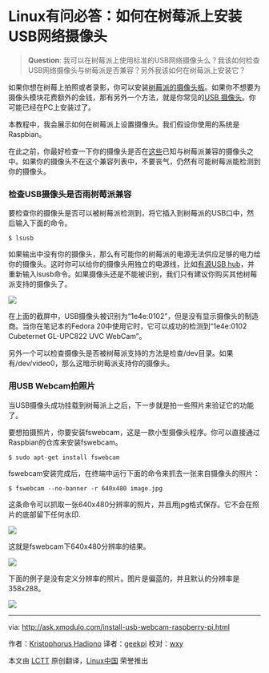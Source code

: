 Linux有问必答：如何在树莓派上安装USB网络摄像头
================================================================================
> **Question**: 我可以在树莓派上使用标准的USB网络摄像头么？我该如何检查USB网络摄像头与树莓派是否兼容？另外我该如何在树莓派上安装它？

如果你想在树莓上拍照或者录影，你可以安装[树莓派的摄像头板][1]。如果你不想要为摄像头模块花费额外的金钱，那有另外一个方法，就是你常见的[USB 摄像头][2]。你可能已经在PC上安装过了。

本教程中，我会展示如何在树莓派上设置摄像头。我们假设你使用的系统是Raspbian。

在此之前，你最好检查一下你的摄像头是否在[这些][3]已知与树莓派兼容的摄像头之中。如果你的摄像头不在这个兼容列表中，不要丧气，仍然有可能树莓派能检测到你的摄像头。

### 检查USB摄像头是否雨树莓派兼容 ###

要检查你的摄像头是否可以被树莓派检测到，将它插入到树莓派的USB口中，然后输入下面的命令。

    $ lsusb 

如果输出中没有你的摄像头，那么有可能你的树莓派的电源无法供应足够的电力给你的摄像头。这时你可以给你的摄像头用独立的电源线，比如[有源USB hub][4]，并重新输入lsusb命令。如果摄像头还是不能被识别，我们只有建议你购买其他树莓派支持的摄像头了。

![](https://farm8.staticflickr.com/7408/16576646025_898f17f36e_o.png)

在上面的截屏中，USB摄像头被识别为“1e4e:0102”，但是没有显示摄像头的制造商。当你在笔记本的Fedora 20中使用它时，它可以成功的检测到“1e4e:0102 Cubeternet GL-UPC822 UVC WebCam”。

另外一个可以检查摄像头是否被树莓派支持的方法是检查/dev目录。如果有/dev/video0，那么这暗示树莓派支持你的摄像头。

### 用USB Webcam拍照片 ###

当USB摄像头成功挂载到树莓派上之后，下一步就是拍一些照片来验证它的功能了。

要想拍摄照片，你要安装fswebcam，这是一款小型摄像头程序。你可以直接通过Raspbian的仓库来安装fswebcam。

    $ sudo apt-get install fswebcam 

fswebcam安装完成后，在终端中运行下面的命令来抓去一张来自摄像头的照片：

    $ fswebcam --no-banner -r 640x480 image.jpg 

这条命令可以抓取一张640x480分辨率的照片，并且用jpg格式保存。它不会在照片的底部留下任何水印.

![](https://farm8.staticflickr.com/7417/16576645965_302046d230_o.png)

这就是fswebcam下640x480分辨率的结果。

![](https://farm8.staticflickr.com/7345/16575497512_8d77f1b34c_o.jpg)

下面的例子是没有定义分辨率的照片。图片是偏蓝的，并且默认的分辨率是358x288。

![](https://farm8.staticflickr.com/7390/15954067124_760fbcdd9c_o.jpg)

--------------------------------------------------------------------------------

via: http://ask.xmodulo.com/install-usb-webcam-raspberry-pi.html

作者：[Kristophorus Hadiono][a]
译者：[geekpi](https://github.com/geekpi)
校对：[wxy](https://github.com/wxy)

本文由 [LCTT](https://github.com/LCTT/TranslateProject) 原创翻译，[Linux中国](http://linux.cn/) 荣誉推出

[a]:http://ask.xmodulo.com/author/kristophorus
[1]:http://xmodulo.com/install-raspberry-pi-camera-board.html
[2]:http://xmodulo.com/go/usb_webcam
[3]:http://elinux.org/RPi_USB_Webcams
[4]:http://xmodulo.com/go/usb_powerhub
